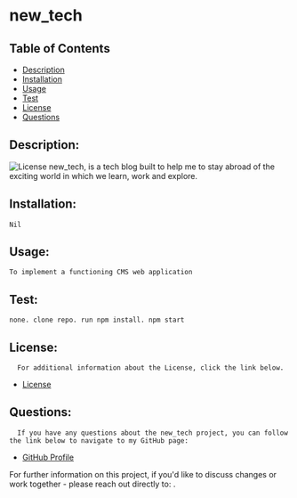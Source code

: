 # new_tech

  ## Table of Contents
  - [Description](#description)
  - [Installation](#installation)
  - [Usage](#usage)
  - [Test](#test)
  - [License](#license)
  - [Questions](#questions)

  ## Description:
  ![License](https://img.shields.io/badge/License-MIT-blue.svg "License Badge")
    new_tech, is a tech blog built to help me to stay abroad of the exciting world in which we learn, work and explore.
  ## Installation:
    Nil
  ## Usage:
    To implement a functioning CMS web application
    
  ## Test:
    none. clone repo. run npm install. npm start
  
  ## License:
      For additional information about the License, click the link below.
  - [License](https://opensource.org/licenses/MIT)

  ## Questions:
      If you have any questions about the new_tech project, you can follow the link below to navigate to my GitHub page:
  - [GitHub Profile](https://github.com/alex-stew)

For further information on this project, if you'd like to discuss changes or work together - please reach out directly to: .    
